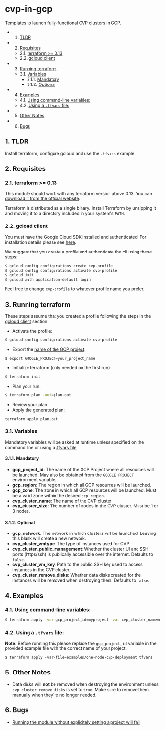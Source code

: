 # cvp-in-gcp

Templates to launch fully-functional CVP clusters in GCP.

<!-- vscode-markdown-toc -->
* 1. [TLDR](#TLDR)
* 2. [Requisites](#Requisites)
	* 2.1. [terraform >= 0.13](#terraform0.13)
	* 2.2. [gcloud client](#gcloudclient)
* 3. [Running terraform](#Runningterraform)
	* 3.1. [Variables](#Variables)
		* 3.1.1. [Mandatory](#Mandatory)
		* 3.1.2. [Optional](#Optional)
* 4. [Examples](#Examples)
	* 4.1. [Using command-line variables:](#Usingcommand-linevariables:)
	* 4.2. [Using a `.tfvars` file:](#Usinga.tfvarsfile:)
* 5. [Other Notes](#OtherNotes)
* 6. [Bugs](#Bugs)

<!-- vscode-markdown-toc-config
	numbering=true
	autoSave=true
	/vscode-markdown-toc-config -->
<!-- /vscode-markdown-toc -->

##  1. <a name='TLDR'></a>TLDR
Install terraform, configure gcloud and use the `.tfvars` example.

##  2. <a name='Requisites'></a>Requisites
###  2.1. <a name='terraform0.13'></a>terraform >= 0.13
This module should work with any terraform version above 0.13. You can [download it from the official website][terraform-download].

Terraform is distributed as a single binary. Install Terraform by unzipping it and moving it to a directory included in your system's `PATH`.

###  2.2. <a name='gcloudclient'></a>gcloud client
You must have the Google Cloud SDK installed and authenticated. For installation details please see [here][gcloud-install].

We suggest that you create a profile and authenticate the cli using these steps:

```bash
$ gcloud config configurations create cvp-profile
$ gcloud config configurations activate cvp-profile
$ gcloud init
$ gcloud auth application-default login
```

Feel free to change `cvp-profile` to whatever profile name you prefer.

##  3. <a name='Runningterraform'></a>Running terraform
These steps assume that you created a profile following the steps in the [gcloud client](#gcloudclient) section:
- Activate the profile:

```bash
$ gcloud config configurations activate cvp-profile
```

- Export the [name of the GCP project](terraform-no-project): 

```bash
$ export GOOGLE_PROJECT=your_project_name
```

- Initialize terraform (only needed on the first run): 

```bash
$ terraform init
```

- Plan your run: 

```bash
$ terraform plan -out=plan.out
```

- Review your plan
- Apply the generated plan: 

```bash
terraform apply plan.out
```

###  3.1. <a name='Variables'></a>Variables
Mandatory variables will be asked at runtime unless specified on the command line or using a [.tfvars file](terraform-tfvars)

####  3.1.1. <a name='Mandatory'></a>Mandatory
- **gcp_project_id**: The name of the GCP Project where all resources will be launched. May also be obtained from the `GOOGLE_PROJECT` environment variable.
- **gcp_region**: The region in which all GCP resources will be launched.
- **gcp_zone**: The zone in which all GCP resources will be launched. Must be a valid zone within the desired `gcp_region`.
- **cvp_cluster_name**: The name of the CVP cluster
- **cvp_cluster_size**: The number of nodes in the CVP cluster. Must be 1 or 3 nodes.

####  3.1.2. <a name='Optional'></a>Optional
- **gcp_network**: The network in which clusters will be launched. Leaving this blank will create a new network.
- **cvp_cluster_vmtype**: The type of instances used for CVP
- **cvp_cluster_public_management**: Whether the cluster UI and SSH ports (https/ssh) is publically accessible over the internet. Defaults to `false`.
- **cvp_cluster_vm_key**: Path to the public SSH key used to access instances in the CVP cluster.
- **cvp_cluster_remove_disks**: Whether data disks created for the instances will be removed when destroying them. Defaults to `false`.

##  4. <a name='Examples'></a>Examples
###  4.1. <a name='Usingcommand-linevariables:'></a>Using command-line variables:

```bash
$ terraform apply -var gcp_project_id=myproject -var cvp_cluster_name=mycluster -var cvp_cluster_size=1 -var gcp_region=us-central1 -var gcp_zone=a
```

###  4.2. <a name='Usinga.tfvarsfile:'></a>Using a `.tfvars` file:
**Note**: Before running this please replace the `gcp_project_id` variable in the provided example file with the correct name of your project.

```
$ terraform apply -var-file=examples/one-node-cvp-deployment.tfvars
```

##  5. <a name='OtherNotes'></a>Other Notes
- Data disks will **not** be removed when destroying the environment unless `cvp_cluster_remove_disks` is set to `true`. Make sure to remove them manually when they're no longer needed.

##  6. <a name='Bugs'></a>Bugs
- [Running the module without explicitely setting a project will fail][terraform-no-project]

[gcloud-install]: https://cloud.google.com/sdk/docs/install
[terraform-download]: https://www.terraform.io/downloads.html
[terraform-tfvars]: https://www.terraform.io/docs/language/values/variables.html#variable-definitions-tfvars-files
[terraform-no-project]: https://github.com/hashicorp/terraform-provider-google/issues/4856